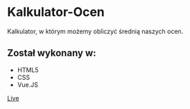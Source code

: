 # Kalkulator-Ocen
Kalkulator, w którym możemy obliczyć średnią naszych ocen.
## Został wykonany w:
- HTML5
- CSS
- Vue.JS

[Live](https://n3rsti.github.io/Kalkulator-Ocen/)
